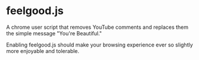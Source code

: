 feelgood.js
======

A chrome user script that removes YouTube comments and replaces them the simple message "You're Beautiful."

Enabling feelgood.js should make your browsing experience ever so slightly more enjoyable and tolerable.